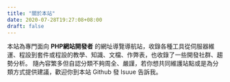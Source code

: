 ```yaml
---
title: "關於本站"
date: 2020-07-28T19:27:08+08:00
draft: false
---
```


本站為專門面向 **PHP網站開發者** 的網址導覽導航站，收錄各種工具從伺服器維運、程設到套件或程設的教學、知識、文檔、作弊表，也收錄了一些開發社群、趨勢分析。
隨內容繁多但自認分類不夠周全、嚴謹，若你想共同維護站點或是為分類方式提供建議，歡迎你到本站 Github 發 Isuue 告訴我。

